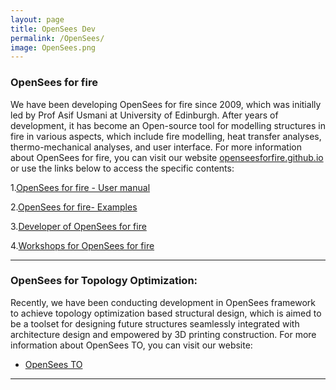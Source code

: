 ```yaml
---
layout: page
title: OpenSees Dev
permalink: /OpenSees/
image: OpenSees.png
---
```


### OpenSees for fire
We have been developing OpenSees for fire since 2009, which was initially led by Prof Asif Usmani at University of Edinburgh. After years of development, it has become an Open-source tool for modelling structures in fire in various aspects, which include fire modelling, heat transfer analyses, thermo-mechanical analyses, and user interface. For more information about OpenSees for fire, you can visit our website [openseesforfire.github.io](http://openseesforfire.github.io/) or use the links below to access the specific contents:

1.[OpenSees for fire - User manual](http://openseesforfire.github.io/user.html)

2.[OpenSees for fire- Examples](http://openseesforfire.github.io/Subpages/examples.html)

3.[Developer of OpenSees for fire](http://openseesforfire.github.io/developer.html)

4.[Workshops for OpenSees for fire](http://openseesforfire.github.io/workshop.html)

***

### OpenSees for Topology Optimization: 
Recently, we have been conducting development in OpenSees framework to achieve topology optimization based structural design, which is aimed to be a toolset for designing future structures seamlessly integrated with architecture design and empowered by 3D printing construction. For more information about OpenSees TO, you can visit our website:

* [OpenSees TO](http://openseesforfire.github.io/opsto.html)





***

